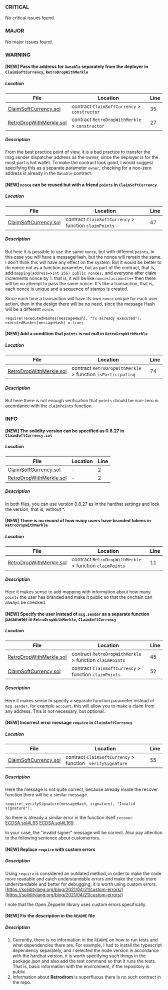 ### CRITICAL

No critical issues found.

### MAJOR

No major issues found.

### WARNING

#### [NEW] Pass the address for `Ownable` separately from the deployer in `ClaimSoftCurrency`, `RetroDropWithMerkle`
##### Location
File | Location | Line
--- | --- | ---
[ClaimSoftCurrency.sol](https://github.com/FAwesomeGames/coc-onchain-claim-contracts/blob/b8c9b36c7334bf9be723f29ba772cdd75179d79b/contracts/ClaimSoftCurrency.sol#L35) | contract `ClaimSoftCurrency` >  `constructor` | 35
[RetroDropWithMerkle.sol](https://github.com/FAwesomeGames/coc-onchain-claim-contracts/blob/b8c9b36c7334bf9be723f29ba772cdd75179d79b/contracts/RetroDropWithMerkle.sol#L27) | contract `RetroDropWithMerkle` >  `constructor` | 27

##### Description
From the best practice point of view, it is a bad practice to transfer the msg.sender dispatcher address as the owner, since the deployer is for the most part a hot wallet. To make the contract look good, I would suggest specifying this as a separate parameter `owner`, checking for a non-zero address is already in the `Ownable` contract.

#### [NEW] `nonce` can be reused but with a friend `points` in `ClaimSoftCurrency`
##### Location
File | Location | Line
--- | --- | ---
[ClaimSoftCurrency.sol](https://github.com/FAwesomeGames/coc-onchain-claim-contracts/blob/b8c9b36c7334bf9be723f29ba772cdd75179d79b/contracts/ClaimSoftCurrency.sol#L47) | contract `ClaimSoftCurrency` > function `claimPoints` | 47

##### Description
But here it is possible to use the same `nonce`, but with different `points`, in this case you will have a messageHash, but the nonce will remain the same. I don't think this will have any effect on the system. But it would be better to do nonce not as a function parameter, but as part of the contract, that is, add `mapping(address=>int 256) public nonces;` and everyone after claim increments nonce by 1.
that is, it will be like `nonces[account]++` then there will be no attempt to pass the same nonce. It's like a transaction, that is, each nonce is unique and a sequence of stamps is created.

Since each time a transaction will have its own `nonce` unique for each user action, then in the design there will be no need, since the message Hash will be a different `nonce`.
```solidity
require(!executedHashes[messageHash], "Tx already executed");
executedHashes[messageHash] = true;
```


#### [NEW] Add a condition that `points` is not null in `RetroDropWithMerkle`
##### Location
File | Location | Line
--- | --- | ---
[RetroDropWithMerkle.sol](https://github.com/FAwesomeGames/coc-onchain-claim-contracts/blob/b8c9b36c7334bf9be723f29ba772cdd75179d79b/contracts/RetroDropWithMerkle.sol#L74) | contract `RetroDropWithMerkle` > function `isParticipating` | 74

##### Description
But here there is not enough verification that `points` should be non-zero in accordance with the `claimPoints` function.

### INFO

#### [NEW] The solidity version can be specified as 0.8.27 in `ClaimSoftCurrency.sol`
##### Location
File | Location | Line
--- | --- | ---
[ClaimSoftCurrency.sol](https://github.com/FAwesomeGames/coc-onchain-claim-contracts/blob/b8c9b36c7334bf9be723f29ba772cdd75179d79b/contracts/ClaimSoftCurrency.sol#L2) | - | 2
[RetroDropWithMerkle.sol](https://github.com/FAwesomeGames/coc-onchain-claim-contracts/blob/b8c9b36c7334bf9be723f29ba772cdd75179d79b/contracts/RetroDropWithMerkle.sol#L2) | - | 2

##### Description
In both files, you can use version 0.8.27 as in the hardhat settings and lock the version, that is, without ^.

#### [NEW] There is no record of how many users have branded tokens in `RetroDropWithMerkle`
##### Location
File | Location | Line
--- | --- | ---
[RetroDropWithMerkle.sol](https://github.com/FAwesomeGames/coc-onchain-claim-contracts/blob/b8c9b36c7334bf9be723f29ba772cdd75179d79b/contracts/RetroDropWithMerkle.sol#L11) | contract `RetroDropWithMerkle` > function `claimPoints` | 11

##### Description
Here it makes sense to add mapping with information about how many `points` the user has branded and make it public so that the onchain can always be checked.

#### [NEW] Specify the user instead of `msg.sender` as a separate function parameter in `RetroDropWithMerkle`, `ClaimSoftCurrency`
##### Location
File | Location | Line
--- | --- | ---
[RetroDropWithMerkle.sol](https://github.com/FAwesomeGames/coc-onchain-claim-contracts/blob/b8c9b36c7334bf9be723f29ba772cdd75179d79b/contracts/RetroDropWithMerkle.sol#L45) | contract `RetroDropWithMerkle` > function `claimPoints` | 45
[ClaimSoftCurrency.sol](https://github.com/FAwesomeGames/coc-onchain-claim-contracts/blob/b8c9b36c7334bf9be723f29ba772cdd75179d79b/contracts/ClaimSoftCurrency.sol#L52) | contract `ClaimSoftCurrency` > function `claimPoints` | 52

##### Description
Here it makes sense to specify a separate function parameter instead of `msg.sender`, for example `account`, this will allow you to make a claim from any address. This is not necessary, but optional.


#### [NEW] Incorrect error message `require` in `ClaimSoftCurrency`
##### Location
File | Location | Line
--- | --- | ---
[ClaimSoftCurrency.sol](https://github.com/FAwesomeGames/coc-onchain-claim-contracts/blob/b8c9b36c7334bf9be723f29ba772cdd75179d79b/contracts/ClaimSoftCurrency.sol#L55) | contract `ClaimSoftCurrency` > function `_verifySignature` | 55

##### Description
Here the message is not quite correct, because already inside the recover function there will be a similar message.
```solidity
require(_verifySignature(messageHash, signature), "Invalid signature");
```

So there is already a similar error in the function itself `recover`
[ECDSA.sol#L93](https://github.com/OpenZeppelin/openzeppelin-contracts/blob/release-v5.1/contracts/utils/cryptography/ECDSA.sol#L93)
[ECDSA.sol#L169](https://github.com/OpenZeppelin/openzeppelin-contracts/blob/release-v5.1/contracts/utils/cryptography/ECDSA.sol#L169).

In your case, the "invalid signer" message will be correct.
Also pay attention to the following sentence about customerrors.

#### [NEW] Replace `require` with custom errors
##### Description
Using `require` is considered an outdated method, in order to make the code more readable and catch understandable errors and make the code more understandable and better for debugging, it is worth using custom errors.
[https://soliditylang.org/blog/2021/04/21/custom-errors/](https://soliditylang.org/blog/2021/04/21/custom-errors/)

I note that the Open Zeppelin library uses custom errors specifically.

#### [NEW] Fix the description in the `README` file
##### Description
1. Currently, there is no information in the `README` on how to run tests and what dependencies there are. For example, I had to install the typescript dependency separately, and I selected the node version in accordance with the hardhat version, it is worth specifying such things in the package.json and also add the test command so that it runs the tests. That is, basic information with the environment, if the repository is public.
2. Information about **Retrodrom** is superfluous there is no such contract in the repo.